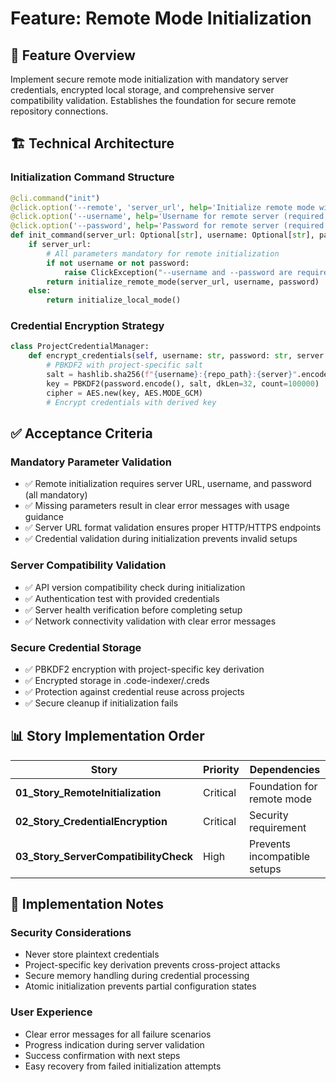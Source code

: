# Feature: Remote Mode Initialization

## 🎯 **Feature Overview**

Implement secure remote mode initialization with mandatory server credentials, encrypted local storage, and comprehensive server compatibility validation. Establishes the foundation for secure remote repository connections.

## 🏗️ **Technical Architecture**

### Initialization Command Structure
```python
@cli.command("init")
@click.option('--remote', 'server_url', help='Initialize remote mode with server URL')
@click.option('--username', help='Username for remote server (required with --remote)')
@click.option('--password', help='Password for remote server (required with --remote)')
def init_command(server_url: Optional[str], username: Optional[str], password: Optional[str]):
    if server_url:
        # All parameters mandatory for remote initialization
        if not username or not password:
            raise ClickException("--username and --password are required with --remote")
        return initialize_remote_mode(server_url, username, password)
    else:
        return initialize_local_mode()
```

### Credential Encryption Strategy
```python
class ProjectCredentialManager:
    def encrypt_credentials(self, username: str, password: str, server: str, repo_path: str) -> bytes:
        # PBKDF2 with project-specific salt
        salt = hashlib.sha256(f"{username}:{repo_path}:{server}".encode()).digest()
        key = PBKDF2(password.encode(), salt, dkLen=32, count=100000)
        cipher = AES.new(key, AES.MODE_GCM)
        # Encrypt credentials with derived key
```

## ✅ **Acceptance Criteria**

### Mandatory Parameter Validation
- ✅ Remote initialization requires server URL, username, and password (all mandatory)
- ✅ Missing parameters result in clear error messages with usage guidance
- ✅ Server URL format validation ensures proper HTTP/HTTPS endpoints
- ✅ Credential validation during initialization prevents invalid setups

### Server Compatibility Validation
- ✅ API version compatibility check during initialization
- ✅ Authentication test with provided credentials
- ✅ Server health verification before completing setup
- ✅ Network connectivity validation with clear error messages

### Secure Credential Storage
- ✅ PBKDF2 encryption with project-specific key derivation
- ✅ Encrypted storage in .code-indexer/.creds
- ✅ Protection against credential reuse across projects
- ✅ Secure cleanup if initialization fails

## 📊 **Story Implementation Order**

| Story | Priority | Dependencies |
|-------|----------|-------------|
| **01_Story_RemoteInitialization** | Critical | Foundation for remote mode |
| **02_Story_CredentialEncryption** | Critical | Security requirement |
| **03_Story_ServerCompatibilityCheck** | High | Prevents incompatible setups |

## 🔧 **Implementation Notes**

### Security Considerations
- Never store plaintext credentials
- Project-specific key derivation prevents cross-project attacks
- Secure memory handling during credential processing
- Atomic initialization prevents partial configuration states

### User Experience
- Clear error messages for all failure scenarios
- Progress indication during server validation
- Success confirmation with next steps
- Easy recovery from failed initialization attempts